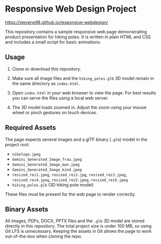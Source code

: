# Responsive Web Design Project


https://stevene98.github.io/responsive-webdesign/

This repository contains a sample responsive web page demonstrating product presentation for hiking poles. It is written in plain HTML and CSS and includes a small script for basic animations.

## Usage

1. Clone or download this repository.
2. Make sure all image files and the `hiking_poles.glb` 3D model remain in the same directory as `index.html`.
3. Open `index.html` in your web browser to view the page. For best results you can serve the files using a local web server.

4. The 3D model loads zoomed in. Adjust the zoom using your mouse wheel or pinch gestures on touch devices.
## Required Assets

The page expects several images and a glTF binary (`.glb`) model in the project root:

- `nikelogo.jpeg`
- `Gemini_Generated_Image_frau.jpeg`
- `Gemini_Generated_Image_man.jpeg`
- `Gemini_Generated_Image_kind.jpeg`
- `resized_rei1.jpeg`, `resized_rei2.jpg`, `resized_rei3.jpeg`, `resized_rei4.jpeg`, `resized_rei5.jpeg`, `resized_rei6.jpeg`
- `hiking_poles.glb` (3D hiking pole model)

These files must be present for the web page to render correctly.

## Binary Assets

All images, PDFs, DOCX, PPTX files and the `.glb` 3D model are stored directly in this repository. The total project size is under 100&nbsp;MB, so using Git LFS is unnecessary. Keeping the assets in Git allows the page to work out-of-the-box when cloning the repo.
